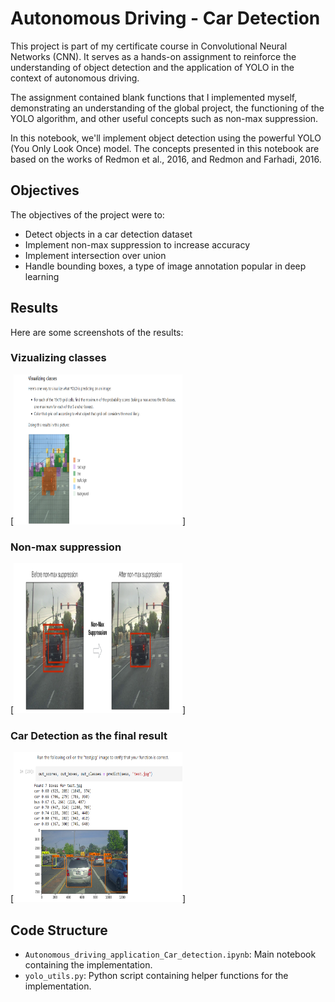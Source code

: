 # Autonomous Driving - Car Detection

This project is part of my certificate course in Convolutional Neural Networks (CNN). It serves as a hands-on assignment to reinforce the understanding of object detection and the application of YOLO in the context of autonomous driving.

The assignment contained blank functions that I implemented myself, demonstrating an understanding of the global project, the functioning of the YOLO algorithm, and other useful concepts such as non-max suppression.

In this notebook, we'll implement object detection using the powerful YOLO (You Only Look Once) model. The concepts presented in this notebook are based on the works of Redmon et al., 2016, and Redmon and Farhadi, 2016.

## Objectives

The objectives of the project were to:

- Detect objects in a car detection dataset
- Implement non-max suppression to increase accuracy
- Implement intersection over union
- Handle bounding boxes, a type of image annotation popular in deep learning

## Results

Here are some screenshots of the results:

### Vizualizing classes
[<img src="https://github.com/Teay2026/Car-Detection-for-autonomous-driving-/blob/main/screenshots/classes.png"
    alt="Vizualizing classes" width="270" height="240">]

### Non-max suppression
[<img src="https://github.com/Teay2026/Car-Detection-for-autonomous-driving-/blob/main/screenshots/non_max_supression.png"
    alt="Non-max suppression" width="270" height="240">]

### Car Detection as the final result
[<img src="https://github.com/Teay2026/Car-Detection-for-autonomous-driving-/blob/main/screenshots/final.png"
    alt="Car Detection as the final result" width="270" height="240">]

## Code Structure

- `Autonomous_driving_application_Car_detection.ipynb`: Main notebook containing the implementation.
- `yolo_utils.py`: Python script containing helper functions for the implementation.

